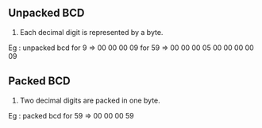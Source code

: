 ## Unpacked BCD

1. Each decimal digit is represented by a byte.

Eg : unpacked bcd for 9  => 00 00 00 09
                  for 59 => 00 00 00 05 00 00 00 00 09

## Packed BCD

1. Two decimal digits are packed in one byte.

Eg : packed bcd for 59 =>   00 00 00 59
